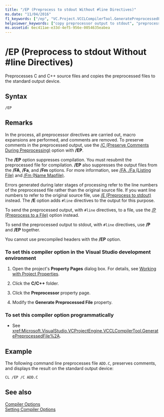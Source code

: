```yaml
---
title: "/EP (Preprocess to stdout Without #line Directives)"
ms.date: "11/04/2016"
f1_keywords: ["/ep", "VC.Project.VCCLCompilerTool.GeneratePreprocessedFileNoLines"]
helpviewer_keywords: ["copy preprocessor output to stdout", "preprocessor output, copy to stdout", "-EP compiler option [C++]", "EP compiler option [C++]", "/EP compiler option [C++]"]
ms.assetid: 6ec411ae-e33d-4ef5-956e-0054635eabea
---
```

# /EP (Preprocess to stdout Without #line Directives)

Preprocesses C and C++ source files and copies the preprocessed files to the standard output device.

## Syntax

```
/EP
```

## Remarks

In the process, all preprocessor directives are carried out, macro expansions are performed, and comments are removed. To preserve comments in the preprocessed output, use the [/C (Preserve Comments During Preprocessing)](../../build/reference/c-preserve-comments-during-preprocessing.md) option with **/EP**.

The **/EP** option suppresses compilation. You must resubmit the preprocessed file for compilation. **/EP** also suppresses the output files from the **/FA**, **/Fa**, and **/Fm** options. For more information, see [/FA, /Fa (Listing File)](../../build/reference/fa-fa-listing-file.md) and [/Fm (Name Mapfile)](../../build/reference/fm-name-mapfile.md).

Errors generated during later stages of processing refer to the line numbers of the preprocessed file rather than the original source file. If you want line numbers to refer to the original source file, use [/E (Preprocess to stdout)](../../build/reference/e-preprocess-to-stdout.md) instead. The **/E** option adds `#line` directives to the output for this purpose.

To send the preprocessed output, with `#line` directives, to a file, use the [/P (Preprocess to a File)](../../build/reference/p-preprocess-to-a-file.md) option instead.

To send the preprocessed output to stdout, with `#line` directives, use **/P** and **/EP** together.

You cannot use precompiled headers with the **/EP** option.

### To set this compiler option in the Visual Studio development environment

1. Open the project's **Property Pages** dialog box. For details, see [Working with Project Properties](../../ide/working-with-project-properties.md).

1. Click the **C/C++** folder.

1. Click the **Preprocessor** property page.

1. Modify the **Generate Preprocessed File** property.

### To set this compiler option programmatically

- See <xref:Microsoft.VisualStudio.VCProjectEngine.VCCLCompilerTool.GeneratePreprocessedFile%2A>.

## Example

The following command line preprocesses file `ADD.C`, preserves comments, and displays the result on the standard output device:

```
CL /EP /C ADD.C
```

## See also

[Compiler Options](../../build/reference/compiler-options.md)<br/>
[Setting Compiler Options](../../build/reference/setting-compiler-options.md)
